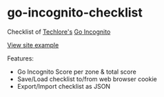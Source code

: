# go-incognito-checklist
Checklist of [Techlore's](https://github.com/techlore-official) [Go Incognito](https://github.com/techlore-official/go-incognito)

[View site example](https://nimityx.github.io/tools/go-incognito.html)

Features:
- Go Incognito Score per zone & total score
- Save/Load checklist to/from web browser cookie
- Export/Import checklist as JSON
